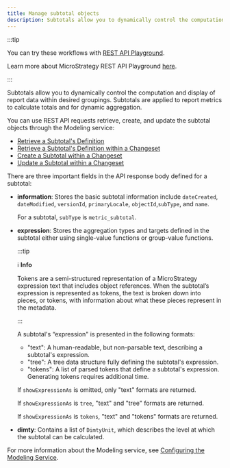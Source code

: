 ```yaml
---
title: Manage subtotal objects
description: Subtotals allow you to dynamically control the computation and display of report data within desired groupings. Subtotals are applied to report metrics to calculate totals and for dynamic aggregation.
---
```


<Available since="2021 Update 5" />

:::tip

You can try these workflows with [REST API Playground](https://www.postman.com/microstrategysdk/workspace/microstrategy-rest-api/folder/16131298-0e8e2533-03d6-4235-8aa0-6aef1cc2e723?ctx=documentation).

Learn more about MicroStrategy REST API Playground [here](/docs/getting-started/playground.md).

:::

Subtotals allow you to dynamically control the computation and display of report data within desired groupings. Subtotals are applied to report metrics to calculate totals and for dynamic aggregation.

You can use REST API requests retrieve, create, and update the subtotal objects through the Modeling service:

- [Retrieve a Subtotal's Definition](retrieve-a-subtotals-definition.md)
- [Retrieve a Subtotal's Definition within a Changeset](retrieve-a-subtotals-definition-within-a-changeset.md)
- [Create a Subtotal within a Changeset](create-a-subtotal-within-a-changeset.md)
- [Update a Subtotal within a Changeset](update-a-subtotal-within-a-changeset.md)

There are three important fields in the API response body defined for a subtotal:

- **information**: Stores the basic subtotal information include `dateCreated`, `dateModified`, `versionId`, `primaryLocale`, `objectId`,`subType`, and `name`.

  For a subtotal, `subType` is `metric_subtotal`.

- **expression**: Stores the aggregation types and targets defined in the subtotal either using single-value functions or group-value functions.

  :::tip

  :information_source: **Info**

  Tokens are a semi-structured representation of a MicroStrategy expression text that includes object references. When the subtotal’s expression is represented as tokens, the text is broken down into pieces, or tokens, with information about what these pieces represent in the metadata.

  :::

  A subtotal's “expression" is presented in the following formats:

  - "text": A human-readable, but non-parsable text, describing a subtotal's expression.
  - "tree": A tree data structure fully defining the subtotal's expression.
  - "tokens": A list of parsed tokens that define a subtotal's expression. Generating tokens requires additional time.

  If `showExpressionAs` is omitted, only "text" formats are returned.

  If `showExpressionAs` is `tree`, "text" and "tree" formats are returned.

  If `showExpressionAs` is `tokens`, "text" and "tokens" formats are returned.

- **dimty**: Contains a list of `DimtyUnit`, which describes the level at which the subtotal can be calculated.

For more information about the Modeling service, see [Configuring the Modeling Service](https://www2.microstrategy.com/producthelp/2021/InstallConfig/en-us/Content/modeling_service.htm).
